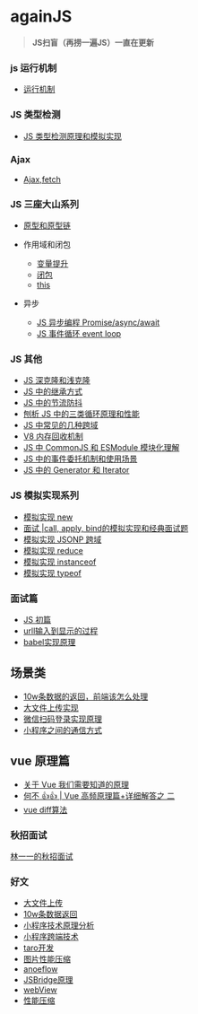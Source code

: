 # againJS
>__JS扫盲（再捞一遍JS）一直在更新__

<!-- ### 类型
  - [基本类型](https://github.com/lurenacm/againJS/blob/main/js/%E7%B1%BB%E5%9E%8B/%E5%9F%BA%E6%9C%AC%E7%B1%BB%E5%9E%8B.md)
  - [引用类型](https://github.com/lurenacm/againJS/blob/main/js/%E7%B1%BB%E5%9E%8B/%E5%BC%95%E7%94%A8%E7%B1%BB%E5%9E%8B.md)

### base
  - [你知道的JS😂](https://github.com/lurenacm/againJS/blob/main/js/base/base.md)


### JS 数组
* [JS数组](https://github.com/lurenacm/againJS/blob/main/js/%E6%95%B0%E7%BB%84/.md)

### JS 字符串
* [JS字符串](https://github.com/lurenacm/againJS/blob/main/js/%E5%AD%97%E7%AC%A6%E4%B8%B2/.md)

### JS 函数

* [JS函数](https://github.com/lurenacm/againJS/blob/main/js/%E5%87%BD%E6%95%B0/.md) -->

### js 运行机制
* [运行机制](https://github.com/lurenacm/againJS/issues/7)

### JS 类型检测
* [JS 类型检测原理和模拟实现](https://github.com/lurenacm/againJS/issues/12)

### Ajax
* [Ajax,fetch](https://github.com/lurenacm/againJS/issues/9)

### JS 三座大山系列
* [原型和原型链](https://github.com/lurenacm/againJS/issues/1)

* 作用域和闭包
  - [变量提升](https://github.com/lurenacm/againJS/issues/4)
  - [闭包](https://github.com/lurenacm/againJS/issues/2)
  - [this](https://github.com/lurenacm/againJS/issues/3)

* 异步
  - [JS 异步编程 Promise/async/await](https://github.com/lurenacm/againJS/issues/11)
  - [JS 事件循环 event loop](https://github.com/lurenacm/againJS/issues/10)

### JS 其他
  - [JS 深克隆和浅克隆](https://github.com/lurenacm/againJS/issues/)
  - [JS 中的继承方式](https://github.com/lurenacm/againJS/issues/15)
  - [JS 中的节流防抖](https://github.com/lurenacm/againJS/issues/16)
  - [刨析 JS 中的三类循环原理和性能](https://github.com/lurenacm/againJS/issues/18)
  - [JS 中常见的几种跨域](https://github.com/lurenacm/againJS/issues/20)
  - [V8 内存回收机制](https://github.com/lurenacm/againJS/issues/23)
  - [JS 中 CommonJS 和 ESModule 模块化理解](https://github.com/lurenacm/againJS/issues/24)
  - [JS 中的事件委托机制和使用场景](https://github.com/lurenacm/againJS/issues/25)
  - [JS 中的 Generator 和 Iterator](https://github.com/lurenacm/againJS/issues/26)
### JS 模拟实现系列
  - [模拟实现 new ](https://github.com/lurenacm/againJS/issues/14)
  - [面试 |call, apply, bind的模拟实现和经典面试题](https://github.com/lurenacm/againJS/issues/13)  
  - [模拟实现 JSONP 跨域](https://github.com/lurenacm/againJS/issues/17)
  - [模拟实现 reduce](https://github.com/lurenacm/againJS/issues/19)
  - [模拟实现 instanceof](https://github.com/lurenacm/againJS/issues/21)
  - [模拟实现 typeof](https://github.com/lurenacm/againJS/issues/22)

### 面试篇
* [JS 初篇](https://github.com/lurenacm/againJS/issues/5)
* [urll输入到显示的过程](https://segmentfault.com/a/1190000013662126)
* [babel实现原理](https://github.com/lurenacm/againJS/issues/34)

## 场景类
* [10w条数据的返回，前端该怎么处理](https://github.com/lurenacm/againJS/issues/31)
* [大文件上传实现](https://github.com/lurenacm/againJS/issues/32)
* [微信扫码登录实现原理](https://github.com/lurenacm/againJS/issues/33) 
* [小程序之间的通信方式]()

## vue 原理篇
* [关于 Vue 我们需要知道的原理](https://github.com/lurenacm/againJS/issues/28)
* [何不 👍👍 | Vue 高频原理篇+详细解答之 二](https://github.com/lurenacm/againJS/issues/29)
* [vue diff算法](https://mp.weixin.qq.com/s/8M-pJdKjF6bx5ijtSFKIcw)

### 秋招面试
[林一一的秋招面试](https://github.com/lurenacm/againJS/issues/27)

### 好文
* [大文件上传](https://juejin.cn/post/6844904046436843527)
* [10w条数据返回](https://juejin.cn/post/6844904184689475592#heading-3)
* [小程序技术原理分析](https://zhaomenghuan.js.org/blog/wechat-miniprogram-principle-analysis.html)
* [小程序跨端技术](https://juejin.cn/post/6881597846307635214)
* [taro开发](https://juejin.cn/post/6844903779154804744)
* [图片性能压缩](https://www.zoo.team/article/images-compress)
* [anoeflow](https://iwiki.woa.com/pages/viewpage.action?pageId=1980305807)
* [JSBridge原理](https://www.superwen.cn/archives/hybrid-and-jsbridge)
* [webView](https://juejin.cn/post/6932083257286590477)
* [性能压缩](https://www.zoo.team/article/images-compress)
